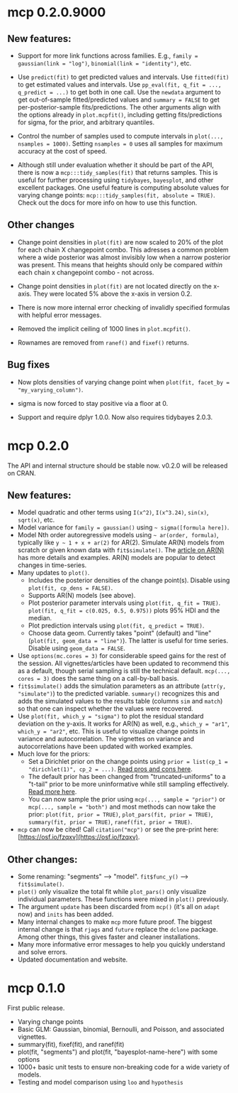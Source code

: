 # mcp 0.2.0.9000

## New features:

 * Support for more link functions across families. E.g., `family = gaussian(link = "log")`, `binomial(link = "identity")`, etc.

 * Use `predict(fit)` to get predicted values and intervals. Use `fitted(fit)` to get estimated values and intervals. Use `pp_eval(fit, q_fit = ..., q_predict = ...)` to get both in one call. Use the `newdata` argument to get out-of-sample fitted/predicted values and `summary = FALSE` to get per-posterior-sample fits/predictions. The other arguments align with the options already in `plot.mcpfit()`, including getting fits/predictions for sigma, for the prior, and arbitrary quantiles.
 
 * Control the number of samples used to compute intervals in `plot(..., nsamples = 1000)`. Setting `nsamples = 0` uses all samples for maximum accuracy at the cost of speed.
 
 * Although still under evaluation whether it should be part of the API, there is now a `mcp:::tidy_samples(fit)` that returns samples. This is useful for further processing using `tidybayes`, `bayesplot`, and other excellent packages. One useful feature is computing absolute values for varying change points: `mcp:::tidy_samples(fit, absolute = TRUE)`. Check out the docs for more info on how to use this function.


## Other changes

 * Change point densities in `plot(fit)` are now scaled to 20% of the plot for each chain X changepoint combo. This adresses a common problem where a wide posterior was almost invisibly low when a narrow posterior was present. This means that heights should only be compared *within* each chain x changepoint combo - not across.
 
 * Change point densities in `plot(fit)` are not located directly on the x-axis. They were located 5% above the x-axis in version 0.2.
 
 * There is now more internal error checking of invalidly specified formulas with helpful error messages.

 * Removed the implicit ceiling of 1000 lines in `plot.mcpfit()`.
 
 * Rownames are removed from `ranef()` and `fixef()` returns.


## Bug fixes

 * Now plots densities of varying change point when `plot(fit, facet_by = "my_varying_column")`.

 * sigma is now forced to stay positive via a floor at 0.
 
 * Support and require dplyr 1.0.0. Now also requires tidybayes 2.0.3.


# mcp 0.2.0
The API and internal structure should be stable now. v0.2.0 will be released on CRAN.

## New features: 

 * Model quadratic and other terms using `I(x^2)`, `I(x^3.24)`, `sin(x)`, `sqrt(x)`, etc.
 * Model variance for `family = gaussian()` using `~ sigma([formula here])`.
 * Model Nth order autoregressive models using `~ ar(order, formula)`, typically like `y ~ 1 + x + ar(2)` for AR(2). Simulate AR(N) models from scratch or given known data with `fit$simulate()`. The [article on AR(N)](https://lindeloev.github.io/mcp/articles/arma.html) has more details and examples. AR(N) models are popular to detect changes in time-series.
 * Many updates to `plot()`.
   - Includes the posterior densities of the change point(s). Disable using `plot(fit, cp_dens = FALSE)`.
   - Supports AR(N) models (see above).
   - Plot posterior parameter intervals using `plot(fit, q_fit = TRUE)`. `plot(fit, q_fit = c(0.025, 0.5, 0.975))` plots 95% HDI and the median.
   - Plot prediction intervals using `plot(fit, q_predict = TRUE)`.
   - Choose data geom. Currently takes "point" (default) and "line" (`plot(fit, geom_data = "line")`). The latter is useful for time series. Disable using `geom_data = FALSE`.
 * Use `options(mc.cores = 3)` for considerable speed gains for the rest of the session. All vignettes/articles have been updated to recommend this as a default, though serial sampling is still the technical default. `mcp(..., cores = 3)` does the same thing on a call-by-ball basis.
 * `fit$simulate()` adds the simulation parameters as an attribute (`attr(y, "simulate")`) to the predicted variable. `summary()` recognizes this and adds the simulated values to the results table (columns `sim` and `match`) so that one can inspect whether the values were recovered.
 * Use `plot(fit, which_y = "sigma")` to plot the residual standard deviation on the y-axis. It works for AR(N) as well, e.g., `which_y = "ar1"`, `which_y = "ar2"`, etc. This is useful to visualize change points in variance and autocorrelation. The vignettes on variance and autocorrelations have been updated with worked examples.
 * Much love for the priors:
   - Set a Dirichlet prior on the change points using `prior = list(cp_1 = "dirichlet(1)", cp_2 = ...)`. [Read pros and cons here](https://lindeloev.github.io/mcp/articles/priors.html).
   - The default prior has been changed from "truncated-uniforms" to a "t-tail" prior to be more uninformative while still sampling effectively. [Read more here](https://lindeloev.github.io/mcp/articles/priors.html).
   - You can now sample the prior using `mcp(..., sample = "prior")` or `mcp(..., sample = "both")` and most methods can now take the prior: `plot(fit, prior = TRUE)`, `plot_pars(fit, prior = TRUE)`, `summary(fit, prior = TRUE)`, `ranef(fit, prior = TRUE)`.
 * `mcp` can now be cited! Call `citation("mcp")` or see the pre-print here: [https://osf.io/fzqxv](https://osf.io/fzqxv).

## Other changes:
 * Some renaming: "segments" --> "model". `fit$func_y()` --> `fit$simulate()`.
 * `plot()` only visualize the total fit while `plot_pars()` only visualize individual parameters. These functions were mixed in `plot()` previously.
 * The argument `update` has been discarded from `mcp()` (it's all on `adapt` now) and `inits` has been added.
 * Many internal changes to make `mcp` more future proof. The biggest internal change is that `rjags` and `future` replace the `dclone` package. Among other things, this gives faster and cleaner installations.
 * Many more informative error messages to help you quickly understand and solve errors.
 * Updated documentation and website.
 

# mcp 0.1.0
First public release.

 * Varying change points
 * Basic GLM: Gaussian, binomial, Bernoulli, and Poisson, and associated vignettes.
 * summary(fit), fixef(fit), and ranef(fit)
 * plot(fit, "segments") and plot(fit, "bayesplot-name-here") with some options
 * 1000+ basic unit tests to ensure non-breaking code for a wide variety of models.
 * Testing and model comparison using `loo` and `hypothesis`
